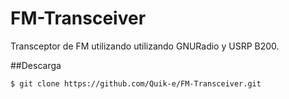 # FM-Transceiver
Transceptor de FM utilizando utilizando GNURadio y USRP B200.

##Descarga
```sh
$ git clone https://github.com/Quik-e/FM-Transceiver.git
```
